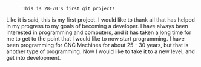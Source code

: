          This is 28-70's first git project!

   Like it is said, this is my first project. I would like to thank all that has helped in my progress to my goals of becoming a developer. I have always been interested in programming and computers, and it has taken a long time for me to get to the point that I would like to now start programming. I have been programming for CNC Machines for about 25 - 30 years, but that is another type of programming. Now I would like to take it to a new level, and get into development. 